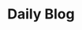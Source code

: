 ---
title: Daily Blog
description: Blog written about a day at Del Norte High School
layout: post
toc: false
comments: true
show_images: true
image: /images/cspphoto.png
---